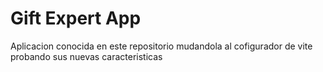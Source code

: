 #   Gift Expert App

Aplicacion conocida en este repositorio mudandola al cofigurador de vite probando sus nuevas caracteristicas

